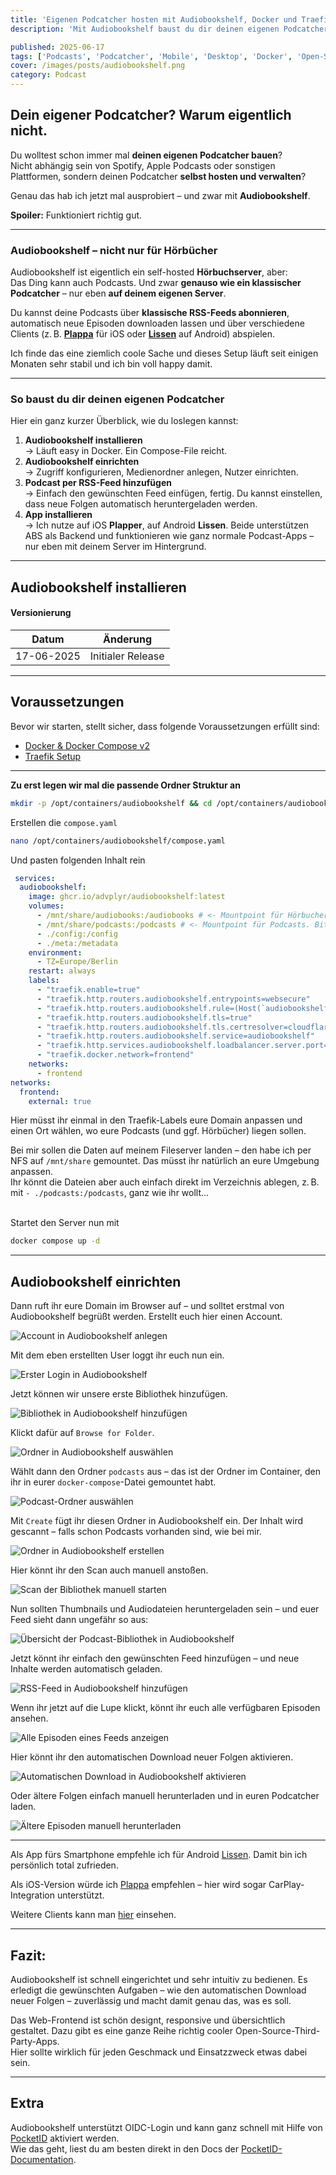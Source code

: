 ```yaml
---
title: 'Eigenen Podcatcher hosten mit Audiobookshelf, Docker und Traefik'
description: 'Mit Audiobookshelf baust du dir deinen eigenen Podcatcher – selbst gehostet, unabhängig von Spotify & Co.'

published: 2025-06-17
tags: ['Podcasts', 'Podcatcher', 'Mobile', 'Desktop', 'Docker', 'Open-Source', 'Linux']
cover: /images/posts/audiobookshelf.png
category: Podcast
---
```

## Dein eigener Podcatcher? Warum eigentlich nicht.

Du wolltest schon immer mal **deinen eigenen Podcatcher bauen**?  
Nicht abhängig sein von Spotify, Apple Podcasts oder sonstigen Plattformen, sondern deinen Podcatcher **selbst hosten und verwalten**?

Genau das hab ich jetzt mal ausprobiert – und zwar mit **Audiobookshelf**. 

**Spoiler:** Funktioniert richtig gut.

* * *

### Audiobookshelf – nicht nur für Hörbücher

Audiobookshelf ist eigentlich ein self-hosted **Hörbuchserver**, aber:  
Das Ding kann auch Podcasts. Und zwar **genauso wie ein klassischer Podcatcher** – nur eben **auf deinem eigenen Server**.

Du kannst deine Podcasts über **klassische RSS-Feeds abonnieren**, automatisch neue Episoden downloaden lassen und über verschiedene Clients (z. B. [**Plappa**](https://github.com/LeoKlaus/plappa) für iOS oder [**Lissen**](https://github.com/GrakovNe/lissen-android) auf Android) abspielen.

Ich finde das eine ziemlich coole Sache und dieses Setup läuft seit einigen Monaten sehr stabil und ich bin voll happy damit.

* * *

### So baust du dir deinen eigenen Podcatcher

Hier ein ganz kurzer Überblick, wie du loslegen kannst:

1.  **Audiobookshelf installieren**  
    → Läuft easy in Docker. Ein Compose-File reicht.
2.  **Audiobookshelf einrichten**  
    → Zugriff konfigurieren, Medienordner anlegen, Nutzer einrichten.
3.  **Podcast per RSS-Feed hinzufügen**  
    → Einfach den gewünschten Feed einfügen, fertig. Du kannst einstellen, dass neue Folgen automatisch heruntergeladen werden.
4.  **App installieren**  
    → Ich nutze auf iOS **Plapper**, auf Android **Lissen**. Beide unterstützen ABS als Backend und funktionieren wie ganz normale Podcast-Apps – nur eben mit deinem Server im Hintergrund.

* * *

## **Audiobookshelf installieren**

#### Versionierung
Datum | Änderung
--|--
17-06-2025| Initialer Release

---

## Voraussetzungen

Bevor wir starten, stellt sicher, dass folgende Voraussetzungen erfüllt sind:

- [Docker & Docker Compose v2](/posts/server-setup#5-docker-und-docker-compose)
- [Traefik Setup](/posts/traefik)

---

**Zu erst legen wir mal die passende Ordner Struktur an**

```bash
mkdir -p /opt/containers/audiobookshelf && cd /opt/containers/audiobookshelf
```

Erstellen die `compose.yaml`

```bash
nano /opt/containers/audiobookshelf/compose.yaml
```

Und pasten folgenden Inhalt rein

```yaml
 services:
  audiobookshelf:
    image: ghcr.io/advplyr/audiobookshelf:latest
    volumes:
      - /mnt/share/audiobooks:/audiobooks # <- Mountpoint für Hörbucher. Bitte ändern
      - /mnt/share/podcasts:/podcasts # <- Mountpoint für Podcasts. Bitte ändern
      - ./config:/config
      - ./meta:/metadata
    environment:
      - TZ=Europe/Berlin
    restart: always
    labels:
      - "traefik.enable=true"
      - "traefik.http.routers.audiobookshelf.entrypoints=websecure"
      - "traefik.http.routers.audiobookshelf.rule=(Host(`audiobookshelf.deinserver.de`))"
      - "traefik.http.routers.audiobookshelf.tls=true"
      - "traefik.http.routers.audiobookshelf.tls.certresolver=cloudflare"
      - "traefik.http.routers.audiobookshelf.service=audiobookshelf"
      - "traefik.http.services.audiobookshelf.loadbalancer.server.port=80"
      - "traefik.docker.network=frontend"
    networks:
      - frontend
networks:
  frontend:
    external: true
```

Hier müsst ihr einmal in den Traefik-Labels eure Domain anpassen und einen Ort wählen, wo eure Podcasts (und ggf. Hörbücher) liegen sollen.

Bei mir sollen die Daten auf meinem Fileserver landen – den habe ich per NFS auf `/mnt/share` gemountet. Das müsst ihr natürlich an eure Umgebung anpassen.    
Ihr könnt die Dateien aber auch einfach direkt im Verzeichnis ablegen, z. B. mit `- ./podcasts:/podcasts`, ganz wie ihr wollt…  
 

Startet den Server nun mit

```bash
docker compose up -d
```

* * *

## Audiobookshelf einrichten

Dann ruft ihr eure Domain im Browser auf – und solltet erstmal von Audiobookshelf begrüßt werden. Erstellt euch hier einen Account.

![Account in Audiobookshelf anlegen](./init1.png)

Mit dem eben erstellten User loggt ihr euch nun ein.

![Erster Login in Audiobookshelf](./login.png)

Jetzt können wir unsere erste Bibliothek hinzufügen.

![Bibliothek in Audiobookshelf hinzufügen](./add-lib.png)

Klickt dafür auf `Browse for Folder`.

![Ordner in Audiobookshelf auswählen](./browser-folder.png)

Wählt dann den Ordner `podcasts` aus – das ist der Ordner im Container, den ihr in eurer `docker-compose`-Datei gemountet habt.

![Podcast-Ordner auswählen](./choose-folder.png)

Mit `Create` fügt ihr diesen Ordner in Audiobookshelf ein. Der Inhalt wird gescannt – falls schon Podcasts vorhanden sind, wie bei mir.

![Ordner in Audiobookshelf erstellen](./create.png)

Hier könnt ihr den Scan auch manuell anstoßen.

![Scan der Bibliothek manuell starten](./scan-libary.png)

Nun sollten Thumbnails und Audiodateien heruntergeladen sein – und euer Feed sieht dann ungefähr so aus:

![Übersicht der Podcast-Bibliothek in Audiobookshelf](./lib-overview.png)

Jetzt könnt ihr einfach den gewünschten Feed hinzufügen – und neue Inhalte werden automatisch geladen.

![RSS-Feed in Audiobookshelf hinzufügen](./add-rss-feed.png)

Wenn ihr jetzt auf die Lupe klickt, könnt ihr euch alle verfügbaren Episoden ansehen.

![Alle Episoden eines Feeds anzeigen](./download-latest-episodes.png)

Hier könnt ihr den automatischen Download neuer Folgen aktivieren.

![Automatischen Download in Audiobookshelf aktivieren](./add-rss-feed-detail.png)

Oder ältere Folgen einfach manuell herunterladen und in euren Podcatcher laden.

![Ältere Episoden manuell herunterladen](./download-latest-episodes-2.png)

---

Als App fürs Smartphone empfehle ich für Android [Lissen](https://github.com/GrakovNe/lissen-android). Damit bin ich persönlich total zufrieden.

Als iOS-Version würde ich [Plappa](https://github.com/LeoKlaus/plappa) empfehlen – hier wird sogar CarPlay-Integration unterstützt.

Weitere Clients kann man [hier](https://www.audiobookshelf.org/faq/app/#are-there-any-3rd-party-apps) einsehen.

---

## Fazit:

Audiobookshelf ist schnell eingerichtet und sehr intuitiv zu bedienen. Es erledigt die gewünschten Aufgaben – wie den automatischen Download neuer Folgen – zuverlässig und macht damit genau das, was es soll.

Das Web-Frontend ist schön designt, responsive und übersichtlich gestaltet. Dazu gibt es eine ganze Reihe richtig cooler Open-Source-Third-Party-Apps.  
Hier sollte wirklich für jeden Geschmack und Einsatzzweck etwas dabei sein.

---

## Extra 
Audiobookshelf unterstützt OIDC-Login und kann ganz schnell mit Hilfe von [PocketID](/posts/pocket-id) aktiviert werden.  
Wie das geht, liest du am besten direkt in den Docs der [PocketID-Documentation](https://pocket-id.org/docs/client-examples/audiobookshelf).
